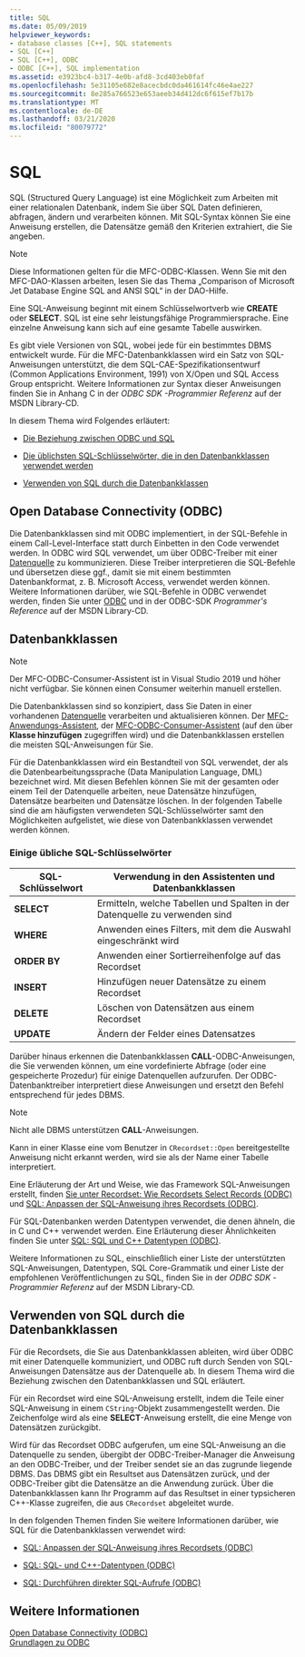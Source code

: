 ```yaml
---
title: SQL
ms.date: 05/09/2019
helpviewer_keywords:
- database classes [C++], SQL statements
- SQL [C++]
- SQL [C++], ODBC
- ODBC [C++], SQL implementation
ms.assetid: e3923bc4-b317-4e0b-afd8-3cd403eb0faf
ms.openlocfilehash: 5e31105e682e8acecbdc0da461614fc46e4ae227
ms.sourcegitcommit: 8e285a766523e653aeeb34d412dc6f615ef7b17b
ms.translationtype: MT
ms.contentlocale: de-DE
ms.lasthandoff: 03/21/2020
ms.locfileid: "80079772"
---
```

# <a name="sql"></a>SQL

SQL (Structured Query Language) ist eine Möglichkeit zum Arbeiten mit einer relationalen Datenbank, indem Sie über SQL Daten definieren, abfragen, ändern und verarbeiten können. Mit SQL-Syntax können Sie eine Anweisung erstellen, die Datensätze gemäß den Kriterien extrahiert, die Sie angeben.

> [!NOTE]
>  Diese Informationen gelten für die MFC-ODBC-Klassen. Wenn Sie mit den MFC-DAO-Klassen arbeiten, lesen Sie das Thema „Comparison of Microsoft Jet Database Engine SQL and ANSI SQL“ in der DAO-Hilfe.

Eine SQL-Anweisung beginnt mit einem Schlüsselwortverb wie **CREATE** oder **SELECT**. SQL ist eine sehr leistungsfähige Programmiersprache. Eine einzelne Anweisung kann sich auf eine gesamte Tabelle auswirken.

Es gibt viele Versionen von SQL, wobei jede für ein bestimmtes DBMS entwickelt wurde. Für die MFC-Datenbankklassen wird ein Satz von SQL-Anweisungen unterstützt, die dem SQL-CAE-Spezifikationsentwurf (Common Applications Environment, 1991) von X/Open und SQL Access Group entspricht. Weitere Informationen zur Syntax dieser Anweisungen finden Sie in Anhang C in der *ODBC SDK* *-Programmier Referenz* auf der MSDN Library-CD.

In diesem Thema wird Folgendes erläutert:

- [Die Beziehung zwischen ODBC und SQL](#_core_open_database_connectivity_.28.odbc.29)

- [Die üblichsten SQL-Schlüsselwörter, die in den Datenbankklassen verwendet werden](#_core_the_database_classes)

- [Verwenden von SQL durch die Datenbankklassen](#_core_how_the_database_classes_use_sql)

##  <a name="open-database-connectivity-odbc"></a><a name="_core_open_database_connectivity_.28.odbc.29"></a> Open Database Connectivity (ODBC)

Die Datenbankklassen sind mit ODBC implementiert, in der SQL-Befehle in einem Call-Level-Interface statt durch Einbetten in den Code verwendet werden. In ODBC wird SQL verwendet, um über ODBC-Treiber mit einer [Datenquelle](../../data/odbc/data-source-odbc.md) zu kommunizieren. Diese Treiber interpretieren die SQL-Befehle und übersetzen diese ggf., damit sie mit einem bestimmten Datenbankformat, z. B. Microsoft Access, verwendet werden können. Weitere Informationen darüber, wie SQL-Befehle in ODBC verwendet werden, finden Sie unter [ODBC](../../data/odbc/odbc-basics.md) und in der ODBC-SDK *Programmer's Reference* auf der MSDN Library-CD.

##  <a name="database-classes"></a><a name="_core_the_database_classes"></a> Datenbankklassen

> [!NOTE]
> Der MFC-ODBC-Consumer-Assistent ist in Visual Studio 2019 und höher nicht verfügbar. Sie können einen Consumer weiterhin manuell erstellen.

Die Datenbankklassen sind so konzipiert, dass Sie Daten in einer vorhandenen [Datenquelle](../../data/odbc/data-source-odbc.md) verarbeiten und aktualisieren können. Der [MFC-Anwendungs-Assistent](../../mfc/reference/database-support-mfc-application-wizard.md), der [MFC-ODBC-Consumer-Assistent](../../mfc/reference/adding-an-mfc-odbc-consumer.md) (auf den über **Klasse hinzufügen** zugegriffen wird) und die Datenbankklassen erstellen die meisten SQL-Anweisungen für Sie.

Für die Datenbankklassen wird ein Bestandteil von SQL verwendet, der als die Datenbearbeitungssprache (Data Manipulation Language, DML) bezeichnet wird. Mit diesen Befehlen können Sie mit der gesamten oder einem Teil der Datenquelle arbeiten, neue Datensätze hinzufügen, Datensätze bearbeiten und Datensätze löschen. In der folgenden Tabelle sind die am häufigsten verwendeten SQL-Schlüsselwörter samt den Möglichkeiten aufgelistet, wie diese von Datenbankklassen verwendet werden können.

### <a name="some-common-sql-keywords"></a>Einige übliche SQL-Schlüsselwörter

|SQL-Schlüsselwort|Verwendung in den Assistenten und Datenbankklassen|
|-----------------|---------------------------------------------|
|**SELECT**|Ermitteln, welche Tabellen und Spalten in der Datenquelle zu verwenden sind|
|**WHERE**|Anwenden eines Filters, mit dem die Auswahl eingeschränkt wird|
|**ORDER BY**|Anwenden einer Sortierreihenfolge auf das Recordset|
|**INSERT**|Hinzufügen neuer Datensätze zu einem Recordset|
|**DELETE**|Löschen von Datensätzen aus einem Recordset|
|**UPDATE**|Ändern der Felder eines Datensatzes|

Darüber hinaus erkennen die Datenbankklassen **CALL**-ODBC-Anweisungen, die Sie verwenden können, um eine vordefinierte Abfrage (oder eine gespeicherte Prozedur) für einige Datenquellen aufzurufen. Der ODBC-Datenbanktreiber interpretiert diese Anweisungen und ersetzt den Befehl entsprechend für jedes DBMS.

> [!NOTE]
>  Nicht alle DBMS unterstützen **CALL**-Anweisungen.

Kann in einer Klasse eine vom Benutzer in `CRecordset::Open` bereitgestellte Anweisung nicht erkannt werden, wird sie als der Name einer Tabelle interpretiert.

Eine Erläuterung der Art und Weise, wie das Framework SQL-Anweisungen erstellt, finden [Sie unter Recordset: Wie Recordsets Select Records (ODBC)](../../data/odbc/recordset-how-recordsets-select-records-odbc.md) und [SQL: Anpassen der SQL-Anweisung ihres Recordsets (ODBC)](../../data/odbc/sql-customizing-your-recordsets-sql-statement-odbc.md).

Für SQL-Datenbanken werden Datentypen verwendet, die denen ähneln, die in C und C++ verwendet werden. Eine Erläuterung dieser Ähnlichkeiten finden Sie unter [SQL: SQL und C++ Datentypen (ODBC)](../../data/odbc/sql-sql-and-cpp-data-types-odbc.md).

Weitere Informationen zu SQL, einschließlich einer Liste der unterstützten SQL-Anweisungen, Datentypen, SQL Core-Grammatik und einer Liste der empfohlenen Veröffentlichungen zu SQL, finden Sie in der *ODBC SDK* *-Programmier Referenz* auf der MSDN Library-CD.

##  <a name="how-the-database-classes-use-sql"></a><a name="_core_how_the_database_classes_use_sql"></a> Verwenden von SQL durch die Datenbankklassen

Für die Recordsets, die Sie aus Datenbankklassen ableiten, wird über ODBC mit einer Datenquelle kommuniziert, und ODBC ruft durch Senden von SQL-Anweisungen Datensätze aus der Datenquelle ab. In diesem Thema wird die Beziehung zwischen den Datenbankklassen und SQL erläutert.

Für ein Recordset wird eine SQL-Anweisung erstellt, indem die Teile einer SQL­-Anweisung in einem `CString`-Objekt zusammengestellt werden. Die Zeichenfolge wird als eine **SELECT**-Anweisung erstellt, die eine Menge von Datensätzen zurückgibt.

Wird für das Recordset ODBC aufgerufen, um eine SQL-Anweisung an die Datenquelle zu senden, übergibt der ODBC-Treiber-Manager die Anweisung an den ODBC-Treiber, und der Treiber sendet sie an das zugrunde liegende DBMS. Das DBMS gibt ein Resultset aus Datensätzen zurück, und der ODBC-Treiber gibt die Datensätze an die Anwendung zurück. Über die Datenbankklassen kann Ihr Programm auf das Resultset in einer typsicheren C++-Klasse zugreifen, die aus `CRecordset` abgeleitet wurde.

In den folgenden Themen finden Sie weitere Informationen darüber, wie SQL für die Datenbankklassen verwendet wird:

- [SQL: Anpassen der SQL-Anweisung ihres Recordsets (ODBC)](../../data/odbc/sql-customizing-your-recordsets-sql-statement-odbc.md)

- [SQL: SQL- und C++-Datentypen (ODBC)](../../data/odbc/sql-sql-and-cpp-data-types-odbc.md)

- [SQL: Durchführen direkter SQL-Aufrufe (ODBC)](../../data/odbc/sql-making-direct-sql-calls-odbc.md)

## <a name="see-also"></a>Weitere Informationen

[Open Database Connectivity (ODBC)](../../data/odbc/open-database-connectivity-odbc.md)<br/>
[Grundlagen zu ODBC](../../data/odbc/odbc-basics.md)